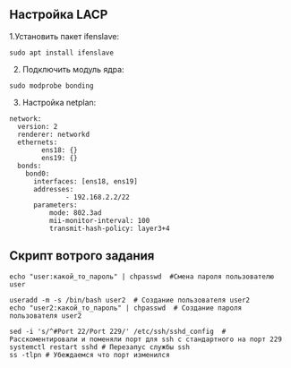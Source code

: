 ## Настройка LACP ##
1.Установить пакет ifenslave:
```
sudo apt install ifenslave
```
2. Подключить модуль ядра:
```
sudo modprobe bonding
```
3. Настройка netplan:
```
network:
  version: 2
  renderer: networkd
  ethernets:
        ens18: {}
        ens19: {}
  bonds:
    bond0:
      interfaces: [ens18, ens19]
      addresses:
              - 192.168.2.2/22
      parameters:
          mode: 802.3ad
          mii-monitor-interval: 100
          transmit-hash-policy: layer3+4
```
## Скрипт вотрого задания ##
```
echo "user:какой_то_пароль" | chpasswd  #Смена пароля пользователю user

useradd -m -s /bin/bash user2  # Создание пользователя user2
echo "user2:какой_то_пароль" | chpasswd  # Создание пароля пользователя user2

sed -i 's/^#Port 22/Port 229/' /etc/ssh/sshd_config  # Расскоментировали и поменяли порт для ssh с стандартного на порт 229
systemctl restart sshd # Перезапус службы ssh
ss -tlpn # Убеждаемся что порт изменился
```
